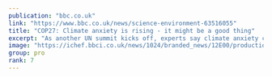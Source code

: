 ```yaml
---
publication: "bbc.co.uk"
link: "https://www.bbc.co.uk/news/science-environment-63516055"
title: "COP27: Climate anxiety is rising - it might be a good thing"
excerpt: "As another UN summit kicks off, experts say climate anxiety could help solve the problem."
image: "https://ichef.bbci.co.uk/news/1024/branded_news/12E00/production/_127521377_climate_2_cc_index_and_article_image_template_976-ncclimate_change_promo_image_template_976-nc.png"
group: pro
rank: 7
---
```


